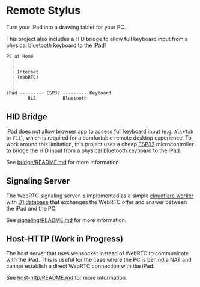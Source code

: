 # Remote Stylus

Turn your iPad into a drawing tablet for your PC.

This project also includes a HID bridge to allow full keyboard input from a physical bluetooth keyboard to the iPad!

```
PC at Home
  |
  |
  | Internet
  | (WebRTC)
  |
  |
iPad --------- ESP32 --------- Keyboard
        BLE          Bluetooth
```

## HID Bridge

iPad does not allow browser app to access full keyboard input (e.g. `Alt+Tab` or `F11`), which is required for a comfortable remote desktop experience. To work around this limitation, this project uses a cheap [ESP32](https://en.wikipedia.org/wiki/ESP32) microcontroller to bridge the HID input from a physical bluetooth keyboard to the iPad.

See [bridge/README.md](bridge) for more information.

## Signaling Server

The WebRTC signaling server is implemented as a simple [cloudflare worker](https://developers.cloudflare.com/workers/) with [D1 database](https://developers.cloudflare.com/d1/) that exchanges the WebRTC offer and answer between the iPad and the PC.

See [signaling/README.md](signaling) for more information.

## Host-HTTP (Work in Progress)

The host server that uses websocket instead of WebRTC to communicate with the iPad. This is useful for the case where the PC is behind a NAT and cannot establish a direct WebRTC connection with the iPad.

See [host-http/README.md](host-http) for more information.
